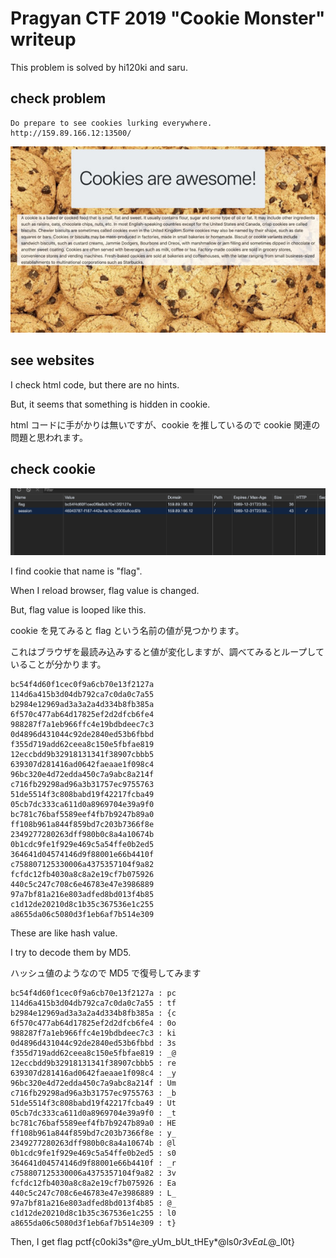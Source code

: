 # Pragyan CTF 2019 "Cookie Monster" writeup

This problem is solved by hi120ki and saru.

## check problem

```
Do prepare to see cookies lurking everywhere.
http://159.89.166.12:13500/
```

![screen1](screen1.jpg "screen1")

## see websites

I check html code, but there are no hints.

But, it seems that something is hidden in cookie.

html コードに手がかりは無いですが、cookie を推しているので cookie 関連の問題と思われます。

## check cookie

![screen2](screen2.jpg "screen2")

I find cookie that name is "flag".

When I reload browser, flag value is changed.

But, flag value is looped like this.

cookie を見てみると flag という名前の値が見つかります。

これはブラウザを最読み込みすると値が変化しますが、調べてみるとループしていることが分かります。

```
bc54f4d60f1cec0f9a6cb70e13f2127a
114d6a415b3d04db792ca7c0da0c7a55
b2984e12969ad3a3a2a4d334b8fb385a
6f570c477ab64d17825ef2d2dfcb6fe4
988287f7a1eb966ffc4e19bdbdeec7c3
0d4896d431044c92de2840ed53b6fbbd
f355d719add62ceea8c150e5fbfae819
12eccbdd9b32918131341f38907cbbb5
639307d281416ad0642faeaae1f098c4
96bc320e4d72edda450c7a9abc8a214f
c716fb29298ad96a3b31757ec9755763
51de5514f3c808babd19f42217fcba49
05cb7dc333ca611d0a8969704e39a9f0
bc781c76baf5589eef4fb7b9247b89a0
ff108b961a844f859bd7c203b7366f8e
2349277280263dff980b0c8a4a10674b
0b1cdc9fe1f929e469c5a54ffe0b2ed5
364641d04574146d9f88001e66b4410f
c758807125330006a4375357104f9a82
fcfdc12fb4030a8c8a2e19cf7b075926
440c5c247c708c6e46783e47e3986889
97a7bf81a216e803adfed8bd013f4b85
c1d12de20210d8c1b35c367536e1c255
a8655da06c5080d3f1eb6af7b514e309
```

These are like hash value.

I try to decode them by MD5.

ハッシュ値のようなので MD5 で復号してみます

```
bc54f4d60f1cec0f9a6cb70e13f2127a : pc
114d6a415b3d04db792ca7c0da0c7a55 : tf
b2984e12969ad3a3a2a4d334b8fb385a : {c
6f570c477ab64d17825ef2d2dfcb6fe4 : 0o
988287f7a1eb966ffc4e19bdbdeec7c3 : ki
0d4896d431044c92de2840ed53b6fbbd : 3s
f355d719add62ceea8c150e5fbfae819 : _@
12eccbdd9b32918131341f38907cbbb5 : re
639307d281416ad0642faeaae1f098c4 : _y
96bc320e4d72edda450c7a9abc8a214f : Um
c716fb29298ad96a3b31757ec9755763 : _b
51de5514f3c808babd19f42217fcba49 : Ut
05cb7dc333ca611d0a8969704e39a9f0 : _t
bc781c76baf5589eef4fb7b9247b89a0 : HE
ff108b961a844f859bd7c203b7366f8e : y_
2349277280263dff980b0c8a4a10674b : @l
0b1cdc9fe1f929e469c5a54ffe0b2ed5 : s0
364641d04574146d9f88001e66b4410f : _r
c758807125330006a4375357104f9a82 : 3v
fcfdc12fb4030a8c8a2e19cf7b075926 : Ea
440c5c247c708c6e46783e47e3986889 : L_
97a7bf81a216e803adfed8bd013f4b85 : @_
c1d12de20210d8c1b35c367536e1c255 : l0
a8655da06c5080d3f1eb6af7b514e309 : t}
```

Then, I get flag pctf{c0oki3s*@re_yUm_bUt_tHEy*@ls0*r3vEaL*@\_l0t}
